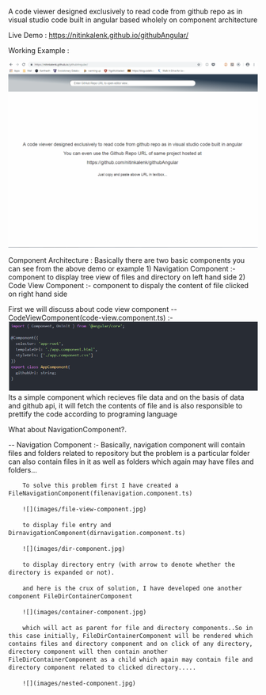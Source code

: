 A code viewer designed exclusively to read code from github repo as in visual studio code built in angular based wholely on component architecture

Live Demo : https://nitinkalenk.github.io/githubAngular/

Working Example : 

![](working.gif)

Component Architecture : 
    Basically there are two basic components you can see from the above demo or example
        1) Navigation Component :- component to display tree view of files and directory on left hand side
        2) Code View Component :- component to dispaly the content of file clicked on right hand side

First we will discuss about code view component
-- CodeViewComponent(code-view.component.ts) :-
        ![](images/code-view-component.jpg)
        Its a simple component which recieves file data and on the basis of data and github api, it will fetch the contents of file and is also responsible to prettify the code according to programing language
        
What about NavigationComponent?.

-- Navigation Component :- 
        Basically, navigation component will contain files and folders related to repository but the problem is a particular folder can also contain files in it as well as folders which again may have files and folders...
        
        To solve this problem first I have created a FileNavigationComponent(filenavigation.component.ts)
        
        ![](images/file-view-component.jpg) 
        
        to display file entry and DirnavigationComponent(dirnavigation.component.ts)
        
        ![](images/dir-component.jpg)
        
        to display directory entry (with arrow to denote whether the directory is expanded or not).
        
        and here is the crux of solution, I have developed one another component FileDirContainerComponent
        
        ![](images/container-component.jpg)
        
        which will act as parent for file and directory components..So in this case initially, FileDirContainerComponent will be rendered which contains files and directory component and on click of any directory, directory component will then contain another FileDirContainerComponent as a child which again may contain file and directory component related to clicked directory.....
        
        ![](images/nested-component.jpg)
